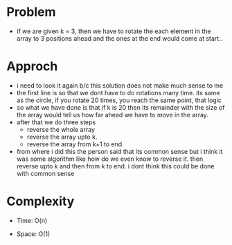 # Problem
- if we are given k = 3, then we have to rotate the each element in the array to 3 positions ahead and the ones at the end would come at start..

# Approch
- i need to look it again b/c this solution does not make much sense to me
- the first line is so that we dont have to do rotations many time. its same as the circle, if you rotate 20 times, you reach the same point, that logic
- so what we have done is that if k is 20 then its remainder with the size of the array would tell us how far ahead we have to move in the array.
- after that we do three steps
    - reverse the whole array
    - reverse the array upto k.
    - reverse the array from k+1 to end.
- from where i did this the person said that its common sense but i think it was some algorithm like how do we even know to reverse it. then reverse upto
 k and then from k to end. i dont think this could be done with common sense

# Complexity

- Time: O(n) 

- Space: O(1) 